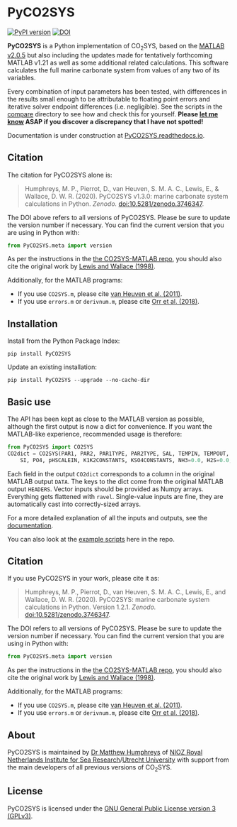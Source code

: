 # PyCO2SYS

[![PyPI version](https://badge.fury.io/py/PyCO2SYS.svg)](https://badge.fury.io/py/PyCO2SYS) [![DOI](https://zenodo.org/badge/237243120.svg)](https://zenodo.org/badge/latestdoi/237243120)

**PyCO2SYS** is a Python implementation of CO<sub>2</sub>SYS, based on the [MATLAB v2.0.5](https://github.com/jamesorr/CO2SYS-MATLAB) but also including the updates made for tentatively forthcoming MATLAB v1.21 as well as some additional related calculations. This software calculates the full marine carbonate system from values of any two of its variables.

Every combination of input parameters has been tested, with differences in the results small enough to be attributable to floating point errors and iterative solver endpoint differences (i.e. negligible). See the scripts in the [compare](compare) directory to see how and check this for yourself. **Please [let me know](https://mvdh.xyz/contact) ASAP if you discover a discrepancy that I have not spotted!**

Documentation is under construction at [PyCO2SYS.readthedocs.io](https://pyco2sys.readthedocs.io/en/latest/).

## Citation

The citation for PyCO2SYS alone is:

> Humphreys, M. P., Pierrot, D., van Heuven, S. M. A. C., Lewis, E., & Wallace, D. W. R. (2020). PyCO2SYS v1.3.0: marine carbonate system calculations in Python. *Zenodo.* [doi:10.5281/zenodo.3746347](http://doi.org/10.5281/zenodo.3746347).

The DOI above refers to all versions of PyCO2SYS. Please be sure to update the version number if necessary. You can find the current version that you are using in Python with:

```python
from PyCO2SYS.meta import version
```

As per the instructions in the [the CO2SYS-MATLAB repo](https://github.com/jamesorr/CO2SYS-MATLAB), you should also cite the original work by [Lewis and Wallace (1998)](https://pyco2sys.readthedocs.io/en/latest/refs/#LW98).

Additionally, for the MATLAB programs:

  * If you use `CO2SYS.m`, please cite [van Heuven et al. (2011)](https://pyco2sys.readthedocs.io/en/latest/refs/#HPR11).
  * If you use `errors.m` or `derivnum.m`, please cite [Orr et al. (2018)](https://pyco2sys.readthedocs.io/en/latest/refs/#OEDG18).

## Installation

Install from the Python Package Index:

    pip install PyCO2SYS

Update an existing installation:

    pip install PyCO2SYS --upgrade --no-cache-dir

## Basic use

The API has been kept as close to the MATLAB version as possible, although the first output is now a dict for convenience. If you want the MATLAB-like experience, recommended usage is therefore:

```python
from PyCO2SYS import CO2SYS
CO2dict = CO2SYS(PAR1, PAR2, PAR1TYPE, PAR2TYPE, SAL, TEMPIN, TEMPOUT, PRESIN, PRESOUT,
    SI, PO4, pHSCALEIN, K1K2CONSTANTS, KSO4CONSTANTS, NH3=0.0, H2S=0.0, KFCONSTANT=1)
```

Each field in the output `CO2dict` corresponds to a column in the original MATLAB output `DATA`. The keys to the dict come from the original MATLAB output `HEADERS`. Vector inputs should be provided as Numpy arrays. Everything gets flattened with `ravel`. Single-value inputs are fine, they are automatically cast into correctly-sized arrays.

For a more detailed explanation of all the inputs and outputs, see the [documentation](https://pyco2sys.readthedocs.io/en/latest/co2sys/).

You can also look at the [example scripts](examples) here in the repo.

## Citation

If you use PyCO2SYS in your work, please cite it as:

> Humphreys, M. P., Pierrot, D., van Heuven, S. M. A. C., Lewis, E., and Wallace, D. W. R. (2020). PyCO2SYS: marine carbonate system calculations in Python. Version 1.2.1. *Zenodo.* [doi:10.5281/zenodo.3746347](http://doi.org/10.5281/zenodo.3746347).

The DOI refers to all versions of PyCO2SYS. Please be sure to update the version number if necessary. You can find the current version that you are using in Python with:

```python
from PyCO2SYS.meta import version
```

As per the instructions in the [the CO2SYS-MATLAB repo](https://github.com/jamesorr/CO2SYS-MATLAB), you should also cite the original work by [Lewis and Wallace (1998)](https://pyco2sys.readthedocs.io/en/latest/refs/#l).

Additionally, for the MATLAB programs:

  * If you use `CO2SYS.m`, please cite [van Heuven et al. (2011)](https://pyco2sys.readthedocs.io/en/latest/refs/#h).
  * If you use `errors.m` or `derivnum.m`, please cite [Orr et al. (2018)](https://pyco2sys.readthedocs.io/en/latest/refs/#o).

## About

PyCO2SYS is maintained by [Dr Matthew Humphreys](https://mvdh.xyz/) of [NIOZ Royal Netherlands Institute for Sea Research](https://www.nioz.nl/en)/[Utrecht University](https://www.uu.nl/en) with support from the main developers of all previous versions of CO<sub>2</sub>SYS.

## License

PyCO2SYS is licensed under the [GNU General Public License version 3 (GPLv3)](https://www.gnu.org/licenses/gpl-3.0.en.html).
